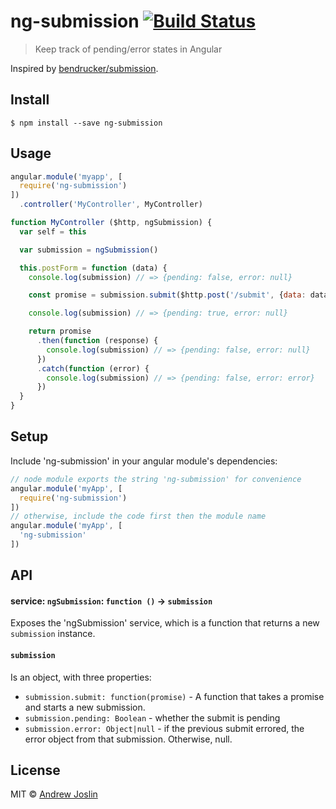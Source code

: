 # ng-submission [![Build Status](https://travis-ci.org/ajoslin/ng-submission.svg?branch=master)](https://travis-ci.org/ajoslin/ng-submission)

> Keep track of pending/error states in Angular

Inspired by [bendrucker/submission](https://github.com/bendrucker/submission).

## Install

```
$ npm install --save ng-submission
```


## Usage

```js
angular.module('myapp', [
  require('ng-submission')
])
  .controller('MyController', MyController)

function MyController ($http, ngSubmission) {
  var self = this

  var submission = ngSubmission()

  this.postForm = function (data) {
    console.log(submission) // => {pending: false, error: null}

    const promise = submission.submit($http.post('/submit', {data: data}))

    console.log(submission) // => {pending: true, error: null}

    return promise
      .then(function (response) {
        console.log(submission) // => {pending: false, error: null}
      })
      .catch(function (error) {
        console.log(submission) // => {pending: false, error: error}
      })
  }
}
```

## Setup

Include 'ng-submission' in your angular module's dependencies:

```js
// node module exports the string 'ng-submission' for convenience
angular.module('myApp', [
  require('ng-submission')
])
// otherwise, include the code first then the module name
angular.module('myApp', [
  'ng-submission'
])
```

## API

#### service: `ngSubmission`: `function ()` -> `submission`

Exposes the 'ngSubmission' service, which is a function that returns a new `submission` instance.

#### `submission`

Is an object, with three properties:

- `submission.submit: function(promise)` - A function that takes a promise and starts a new submission.
- `submission.pending: Boolean` - whether the submit is pending
- `submission.error: Object|null` - if the previous submit errored, the error object from that submission. Otherwise, null.

## License

MIT © [Andrew Joslin](http://ajoslin.com)
